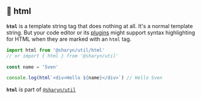 ## 🌹 html

**`html`** is a template string tag that does nothing at all. It's a normal template string. But your code editor or its [plugins](https://marketplace.visualstudio.com/items?itemName=bierner.lit-html) might support syntax highlighting for HTML when they are marked with an `html` tag.

```js
import html from '@sharyn/util/html'
// or import { html } from '@sharyn/util'

const name = 'Sven'

console.log(html`<div>Hello ${name}</div>`) // Hello Sven
```

**`html`** is part of [`@sharyn/util`](https://github.com/sharynjs/sharyn-util/blob/master/README.md)
